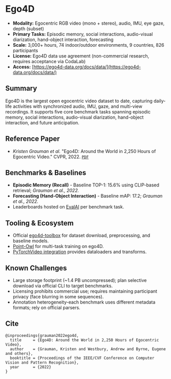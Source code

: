 # Ego4D

- **Modality:** Egocentric RGB video (mono + stereo), audio, IMU, eye gaze, depth (subset)
- **Primary Tasks:** Episodic memory, social interactions, audio-visual diarization, hand-object interaction, forecasting
- **Scale:** 3,000+ hours, 74 indoor/outdoor environments, 9 countries, 826 participants
- **License:** Ego4D data use agreement (non-commercial research, requires acceptance via CodaLab)
- **Access:** [https://ego4d-data.org/docs/data/](https://ego4d-data.org/docs/data/)

## Summary
Ego4D is the largest open egocentric video dataset to date, capturing daily-life activities with synchronized audio, IMU, gaze, and multi-view recordings. It supports five core benchmark tasks spanning episodic memory, social interactions, audio-visual diarization, hand-object interaction, and future anticipation.

## Reference Paper
- *Kristen Grauman et al.* "Ego4D: Around the World in 2,250 Hours of Egocentric Video." CVPR, 2022. [`PDF`](https://arxiv.org/abs/2110.07058)

## Benchmarks & Baselines
- **Episodic Memory (Recall)** - Baseline TOP-1: 15.6% using CLIP-based retrieval; *Grauman et al., 2022.*
- **Forecasting (Hand-Object Interaction)** - Baseline mAP: 17.2; *Grauman et al., 2022.*
- Leaderboards hosted on [EvalAI](https://eval.ai/web/challenges/challenge-page/1618) per benchmark task.

## Tooling & Ecosystem
- Official [ego4d-toolbox](https://github.com/facebookresearch/Ego4d) for dataset download, preprocessing, and baseline models.
- [Point-Owl](https://github.com/facebookresearch/Ego4d/tree/main/point_owl) for multi-task training on ego4D.
- [PyTorchVideo integration](https://pytorchvideo.org/docs/tutorial_ego4d) provides dataloaders and transforms.

## Known Challenges
- Large storage footprint (~1.4 PB uncompressed); plan selective download via official CLI to target benchmarks.
- Licensing prohibits commercial use; requires maintaining participant privacy (face blurring in some sequences).
- Annotation heterogeneity-each benchmark uses different metadata formats; rely on official parsers.

## Cite
```
@inproceedings{grauman2022ego4d,
  title     = {Ego4D: Around the World in 2,250 Hours of Egocentric Video},
  author    = {Grauman, Kristen and Westbury, Andrew and Byrne, Eugene and others},
  booktitle = {Proceedings of the IEEE/CVF Conference on Computer Vision and Pattern Recognition},
  year      = {2022}
}
```
